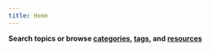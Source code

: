 ```yaml
---
title: Home
---
```


**Search topics or browse [categories](/categories), [tags](/tags), and [resources](/resources)**


